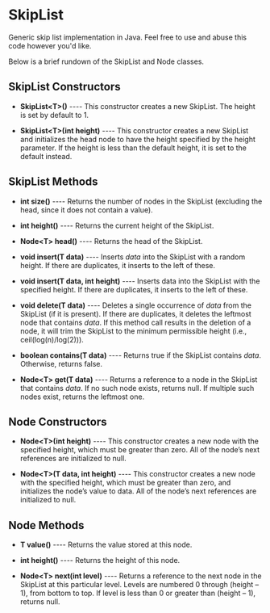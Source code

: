 # SkipList
Generic skip list implementation in Java. Feel free to use and abuse this code however you'd like.

Below is a brief rundown of the SkipList and Node classes.

## SkipList Constructors
- **SkipList\<T\>()** ---- This constructor creates a new SkipList. The height is set by default to 1.

- **SkipList\<T\>(int height)** ---- This constructor creates a new SkipList and initializes the head node to have the height specified by the height parameter. If the height is less than the default height, it is set to the default instead.

## SkipList Methods

- **int size()** ---- Returns the number of nodes in the SkipList (excluding the head, since it does not
contain a value).

- **int height()** ---- Returns the current height of the SkipList.

- **Node\<T\> head()** ---- Returns the head of the SkipList.

- **void insert(T data)** ---- Inserts *data* into the SkipList with a random height. If there are duplicates, it inserts to the left of these.

- **void insert(T data, int height)** ---- Inserts data into the SkipList with the specified height. If there are duplicates, it inserts to the left of these.

- **void delete(T data)** ---- Deletes a single occurrence of *data* from the SkipList (if it is present). If there are duplicates, it deletes the leftmost node that contains *data*. If this method call results in the deletion of a node, it will trim the SkipList to the minimum permissible height (i.e., ceil(log(n)/log(2))).

- **boolean contains(T data)** ---- Returns true if the SkipList contains *data*. Otherwise, returns false.

- **Node\<T\> get(T data)** ---- Returns a reference to a node in the SkipList that contains *data*. If no such node exists, returns null. If multiple such nodes exist, returns the leftmost one.

## Node Constructors
- **Node\<T\>(int height)** ---- This constructor creates a new node with the specified height, which must be greater than zero. All of the node’s next references are initialized to null. 

- **Node\<T\>(T data, int height)** ---- This constructor creates a new node with the specified height, which must be greater than zero, and
initializes the node’s value to data. All of the node’s next references are initialized to null.

## Node Methods
- **T value()** ---- Returns the value stored at this node.

- **int height()** ---- Returns the height of this node.

- **Node\<T\> next(int level)** ---- Returns a reference to the next node in the SkipList at this particular level. Levels
are numbered 0 through (height – 1), from bottom to top. If level is less than 0 or greater than (height – 1), returns null.
